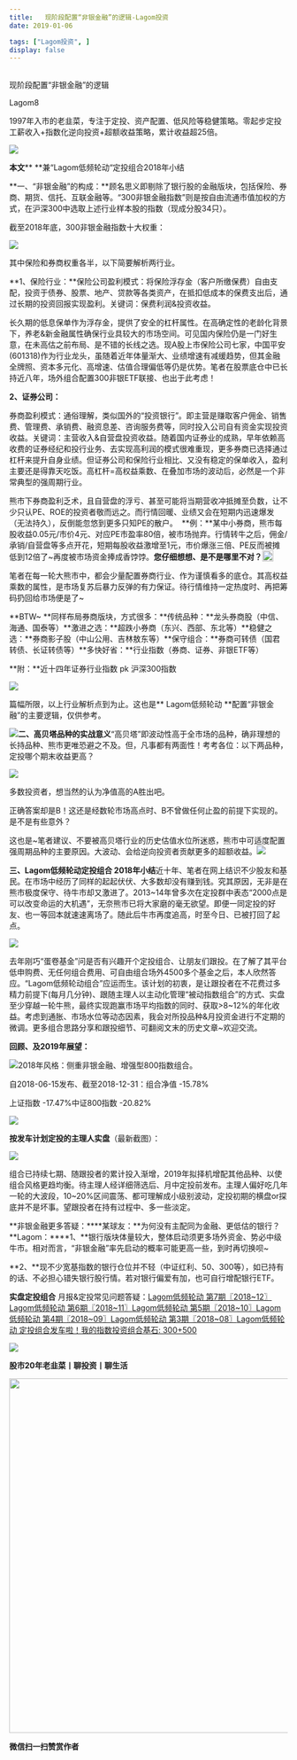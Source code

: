 ```yaml
---
title:   现阶段配置“非银金融”的逻辑-Lagom投资
date: 2019-01-06

tags: ["Lagom投资", ]
display: false
---
```



## 



现阶段配置“非银金融”的逻辑




Lagom8




1997年入市的老韭菜，专注于定投、资产配置、低风险等稳健策略。零起步定投工薪收入+指数化逆向投资+超额收益策略，累计收益超25倍。


<img src="https://mmbiz.qpic.cn/mmbiz_png/ZB4WjgjLjJW3KtDibicU3BB1HNQ9lDS2M5oGRnchkNPRzYsc0Ua6CIu7rZH3vAficcBEPYHU9ZTPqkic1sicT8CaxQQ/640?wx_fmt=png" data-type="png" class="" data-ratio="0.05776173285198556" data-w="554"/>

**本文****&nbsp;**兼“Lagom低频轮动“定投组合2018年小结

**一、“非银金融”的构成：**顾名思义即剔除了银行股的金融版块，包括保险、券商、期货、信托、互联金融等。“300非银金融指数”则是按自由流通市值加权的方式，在沪深300中选取上述行业样本股的指数（现成分股34只）。



截至2018年底，300非银金融指数十大权重：

<img class="" data-copyright="0" data-ratio="0.578125" data-s="300,640" src="https://mmbiz.qpic.cn/mmbiz_png/ZB4WjgjLjJXsSYib9sZJARdOmgkd6gF4YUjJ6NH8j8pAX8BsCqBwE0u2hylwkjuicdlkVZuUzCxzCWpoXfSlmX7A/640?wx_fmt=png" data-type="png" data-w="512" style=""/>

其中保险和券商权重各半，以下简要解析两行业。



**1、保险行业：**保险公司盈利模式：将保险浮存金（客户所缴保费）自由支配，投资于债券、股票、地产、贷款等各类资产，在抵扣低成本的保费支出后，通过长期的投资回报实现盈利。关键词：保费利润&amp;投资收益。

长久期的低息保单作为浮存金，提供了安全的杠杆属性。在高确定性的老龄化背景下，养老&amp;新金融属性确保行业具较大的市场空间。可见国内保险仍是一门好生意，在未高估之前布局、是不错的长线之选。现A股上市保险公司七家，中国平安(601318)作为行业龙头，虽随着近年体量渐大、业绩增速有减缓趋势，但其金融全牌照、资本多元化、高增速、估值合理偏低等仍是优势。笔者在股票底仓中已长持近八年，场外组合配置300非银ETF联接、也出于此考虑！



**2、证券公司：**

券商盈利模式：通俗理解，类似国外的“投资银行”。即主营是赚取客户佣金、销售费、管理费、承销费、融资息差、咨询服务费等，同时投入公司自有资金实现投资收益。关键词：主营收入&amp;自营盘投资收益。随着国内证券业的成熟，早年依赖高收费的证券经纪和投行业务、去实现高利润的模式很难重现，更多券商已选择通过杠杆来提升自身业绩。但证券公司和保险行业相比、又没有稳定的保单收入，盈利主要还是得靠天吃饭。高杠杆=高权益乘数、在叠加市场的波动后，必然是一个非常典型的强周期行业。

熊市下券商盈利乏术，且自营盘的浮亏、甚至可能将当期营收冲抵摊至负数，让不少只认PE、ROE的投资者敬而远之。而行情回暖、业绩又会在短期内迅速爆发（无法持久），反倒能忽悠到更多只知PE的散户。&nbsp;&nbsp;**例：**某中小券商，熊市每股收益0.05元/市价4元、对应PE市盈率80倍，被市场抛弃。行情转牛之后，佣金/承销/自营盘等多点开花，短期每股收益激增至1元，市价爆涨三倍、PE反而被摊低到12倍了~再度被市场资金捧成香饽饽。**您仔细想想、是不是哪里不对？**<img src="https://res.wx.qq.com/mpres/htmledition/images/icon/common/emotion_panel/smiley/smiley_4.png" data-ratio="1" data-w="20" style="display:inline-block;width:20px;vertical-align:text-bottom;"/>

笔者在每一轮大熊市中，都会少量配置券商行业、作为谨慎看多的底仓。其高权益乘数的属性，是市场复苏后暴力反弹的有力保证。待行情维持一定热度时、再把筹码扔回给市场便是了~&nbsp;



**BTW~ **同样布局券商版块，方式很多：**传统品种：**龙头券商股（中信、海通、国泰等）**激进之选：**超跌小券商（东兴、西部、东北等）**稳健之选：**券商影子股（中山公用、吉林敖东等）**保守组合：**券商可转债（国君转债、长证转债等）**多快好省：**行业指数（券商、证券、非银ETF等）



**附：**近十四年证券行业指数 pk 沪深300指数

<img class="" data-copyright="0" data-ratio="0.6137123745819398" data-s="300,640" src="https://mmbiz.qpic.cn/mmbiz_png/ZB4WjgjLjJXsSYib9sZJARdOmgkd6gF4Y6M3baDGKMf9KAkEJWmbFwu4kRJQa87BxpeicCDdSQMYQAA1eEt0W5pw/640?wx_fmt=png" data-type="png" data-w="598" style=""/>

篇幅所限，以上行业解析点到为止。这也是** Lagom低频轮动 **配置“非银金融”的主要逻辑，仅供参考。

<img src="https://mmbiz.qpic.cn/mmbiz_png/ZB4WjgjLjJW3KtDibicU3BB1HNQ9lDS2M5oGRnchkNPRzYsc0Ua6CIu7rZH3vAficcBEPYHU9ZTPqkic1sicT8CaxQQ/640?wx_fmt=png" data-type="png" class="" data-ratio="0.05776173285198556" data-w="554" style="white-space: normal;"/>**二、高贝塔品种的实战意义**“高贝塔”即波动性高于全市场的品种，确非理想的长持品种、熊市更唯恐避之不及。但，凡事都有两面性！考考各位：以下两品种，定投哪个期末收益更高？

<img class="" data-copyright="0" data-ratio="0.5802047781569966" data-s="300,640" src="https://mmbiz.qpic.cn/mmbiz_png/ZB4WjgjLjJXv220VsicyjqzuWavRbibribjybMCLD5o6rHm26r0qiaP3ibCoDruz5mraweibD58kK0KL7IfC7rEe3TmA/640?wx_fmt=png" data-type="png" data-w="586" style=""/>

多数投资者，想当然的认为净值高的A胜出吧。

正确答案却是B！这还是经数轮市场高点时、B不曾做任何止盈的前提下实现的。是不是有些意外？

这也是~笔者建议、不要被高贝塔行业的历史估值水位所迷惑，熊市中可适度配置强周期品种的主要原因。大波动、会给逆向投资者贡献更多的超额收益。<img src="https://mmbiz.qpic.cn/mmbiz_png/ZB4WjgjLjJW3KtDibicU3BB1HNQ9lDS2M5oGRnchkNPRzYsc0Ua6CIu7rZH3vAficcBEPYHU9ZTPqkic1sicT8CaxQQ/640?wx_fmt=png" data-type="png" class="" data-ratio="0.05776173285198556" data-w="554" style="white-space: normal;"/>

**三、Lagom低频轮动定投组合 2018年小结**近十年、笔者在网上结识不少股友和基民。在市场中经历了同样的起起伏伏、大多数却没有赚到钱。究其原因，无非是在熊市极度保守、待牛市却又激进了。2013~14年曾多次在定投群中表态“2000点是可以改变命运的大机遇”，无奈熊市已将大家磨的毫无欲望。即便一同定投的好友、也一等回本就速速离场了。随此后牛市再度追高，时至今日、已被打回了起点。

<img class="" data-copyright="0" data-ratio="0.24339622641509434" data-s="300,640" src="https://mmbiz.qpic.cn/mmbiz_png/ZB4WjgjLjJXv220VsicyjqzuWavRbibribjQPOSf375vRCkpttcK4Q2ic2deQ3rDMTxcywoXQGXibNXTuIYaVdKql5A/640?wx_fmt=png" data-type="png" data-w="530" style=""/>

去年刚巧“蛋卷基金”问是否有兴趣开个定投组合、让朋友们跟投。在了解了其平台低申购费、无任何组合费用、可自由组合场外4500多个基金之后，本人欣然答应。“Lagom低频轮动组合”应运而生。该计划的初衷，是让跟投者在不花费过多精力前提下(每月几分钟)、跟随主理人以主动化管理“被动指数组合”的方式、实盘至少穿越一轮牛熊，最终实现跑赢市场平均指数的同时、获取&gt;8~12%的年化收益。考虑到通胀、市场水位等动态因素，我会对所投品种&amp;月投资金进行不定期的微调。更多组合思路分享和跟投细节、可翻阅文末的历史文章~欢迎交流。

**回顾、及2019年展望：**

<img class="" data-copyright="0" data-ratio="0.3986175115207373" data-s="300,640" src="https://mmbiz.qpic.cn/mmbiz_png/ZB4WjgjLjJXv220VsicyjqzuWavRbibribj5YiacFEI9GwibqkXagJ0GpyU8EamwDDgBt84HDibYpocgBmlFkWtHmbRQ/640?wx_fmt=png" data-type="png" data-w="434" style=""/>2018年风格：侧重非银金融、增强型800指数组合。



自2018-06-15发布、截至2018-12-31：组合净值&nbsp;-15.78%

上证指数&nbsp;-17.47%中证800指数&nbsp;-20.82%

<img class="" data-copyright="0" data-ratio="0.6015625" data-s="300,640" src="https://mmbiz.qpic.cn/mmbiz_png/ZB4WjgjLjJXv220VsicyjqzuWavRbibribjWy9erOfgsO0oU7eFZKnHqEKnA1HObGPEMCibhO2LSjDJiawtr679WW8g/640?wx_fmt=png" data-type="png" data-w="640" style=""/>



**按发车计划定投的主理人实盘**（最新截图）：

<img class="" data-copyright="0" data-ratio="0.41487279843444225" data-s="300,640" src="https://mmbiz.qpic.cn/mmbiz_png/ZB4WjgjLjJXv220VsicyjqzuWavRbibribjrH81SbdUOInlGeD4523F9fqXQ3rTiaPZvz9jaQJfT6iccZmMjW5EwCAA/640?wx_fmt=png" data-type="png" data-w="511" style=""/>

组合已持续七期、随跟投者的累计投入渐增，2019年拟择机增配其他品种、以使组合风格更趋均衡。待主理人经详细筛选后、月中定投前发布。主理人偏好吃几年一轮的大波段，10~20%区间震荡、都可理解成小级别波动，定投初期的横盘or探底并不是坏事。望跟投者在持有过程中、多一些淡定。

**非银金融更多答疑：****某球友：**为何没有主配同为金融、更低估的银行？**Lagom：****1、**银行版块体量较大，整体启动须更多场外资金、势必中级牛市。相对而言，“非银金融”率先启动的概率可能更高一些，到时再切换呗~

**2、**现不少宽基指数的银行仓位并不轻（中证红利、50、300等），如已持有的话、不必担心错失银行股行情。若对银行偏爱有加，也可自行增配银行ETF。



**实盘定投组合**&nbsp;月报&amp;定投常见问题答疑：[Lagom低频轮动 第7期〖2018~12〗](http://mp.weixin.qq.com/s?__biz=MzI3MDQ2NjY2Mw==&amp;mid=2247483979&amp;idx=1&amp;sn=3a9c7f541406219ac605acd1b9bb0bf5&amp;chksm=ead1e943dda66055210d838484c7a34c7873fc0c15be0e43acf9b4a77ad808b4e6e177c32f2d&amp;scene=21#wechat_redirect)[Lagom低频轮动 第6期〖2018~11〗](http://mp.weixin.qq.com/s?__biz=MzI3MDQ2NjY2Mw==&amp;mid=2247483933&amp;idx=1&amp;sn=f411e351e8000dd03689056d31cc3772&amp;chksm=ead1e915dda66003570a48425cfafc2a5e6961afc59ca3924247df50e2277e176332dd849afa&amp;scene=21#wechat_redirect)[Lagom低频轮动 第5期〖2018~10〗](http://mp.weixin.qq.com/s?__biz=MzI3MDQ2NjY2Mw==&amp;mid=2247483881&amp;idx=1&amp;sn=404a765bc4e0a600873043572dc46aa6&amp;chksm=ead1eae1dda663f7a19447fd9c6ebe0e4dc269d44ab2bd1455c32cc73e4b873bc6d844b367ea&amp;scene=21#wechat_redirect)[Lagom低频轮动 第4期〖2018~09〗](http://mp.weixin.qq.com/s?__biz=MzI3MDQ2NjY2Mw==&amp;mid=2247483854&amp;idx=1&amp;sn=bed3b569c0892b073cfe791f2cc2be86&amp;chksm=ead1eac6dda663d0cadd4c1d330a069e06ca75a87a469c6f7720dd49e292bf0007e8ddf26033&amp;scene=21#wechat_redirect)[Lagom低频轮动 第3期〖2018~08〗](http://mp.weixin.qq.com/s?__biz=MzI3MDQ2NjY2Mw==&amp;mid=2247483804&amp;idx=1&amp;sn=0be3d7dee7550963b1a8124d0877bc23&amp;chksm=ead1ea94dda66382c7b35997e48874f358f78bf61fa2d3f21588df9cd303f37ed09b11fef90b&amp;scene=21#wechat_redirect)[Lagom低频轮动 定投组合发车啦！](http://mp.weixin.qq.com/s?__biz=MzI3MDQ2NjY2Mw==&amp;mid=2247483768&amp;idx=1&amp;sn=f881618316d4350d97b9493d2ce20f56&amp;chksm=ead1ea70dda663664d7a9c55da1379a6741f0417c680154227dd88a06a0536c525d9f076e838&amp;scene=21#wechat_redirect)[我的指数投资组合基石: 300+500](http://mp.weixin.qq.com/s?__biz=MzI3MDQ2NjY2Mw==&amp;mid=2247483922&amp;idx=1&amp;sn=05d0b20b73c6fef08d7642caeafd3de5&amp;chksm=ead1e91adda6600c4aac8b9f32f9bdcd055974b0417983b6bb7823e81adc68e57b4f18f7ca03&amp;scene=21#wechat_redirect)

<img src="https://mmbiz.qpic.cn/mmbiz_png/ZB4WjgjLjJW3KtDibicU3BB1HNQ9lDS2M5oGRnchkNPRzYsc0Ua6CIu7rZH3vAficcBEPYHU9ZTPqkic1sicT8CaxQQ/640?wx_fmt=png" data-type="png" class="" data-ratio="0.05776173285198556" data-w="554"/>

**股市20年老韭菜丨聊投资丨聊生活**

<img class="" data-copyright="0" data-ratio="0.390625" data-s="300,640" data-type="png" data-w="640" src="https://mmbiz.qpic.cn/mmbiz_png/ZB4WjgjLjJW3KtDibicU3BB1HNQ9lDS2M5AHEoeiaz0dQ4NfIRjBMuXvyJn8dXWm7ftklb0xqheiaMia0zbkyMJiaKzA/640?wx_fmt=png" style="box-sizing: border-box !important;word-wrap: break-word !important;visibility: visible !important;width: 640px !important;"/>


**微信扫一扫赞赏作者**